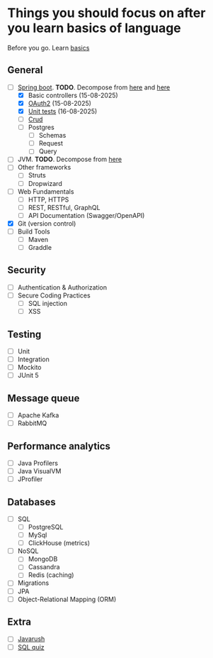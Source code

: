 # Things you should focus on after you learn basics of language

Before you go. Learn [basics](../basics/BASICS.md)

## General

- [ ] [Spring boot](https://github.com/ArickCodeGuy/spring-test). **TODO**. Decompose from [here](https://spring.academy/courses) and [here](https://www.baeldung.com/spring-boot)
  - [x] Basic controllers (15-08-2025)
  - [x] [OAuth2](https://spring.io/guides/tutorials/spring-boot-oauth2) (15-08-2025)
  - [x] [Unit tests](https://github.com/ArickCodeGuy/spring-test/blob/main/src/test/java/com/example/demo/Cashcard/CashcardJsonTest.java) (16-08-2025)
  - [ ] [Crud](https://spring.academy/courses/building-a-rest-api-with-spring-boot/lessons/implementing-get)
  - [ ] Postgres
    - [ ] Schemas
    - [ ] Request
    - [ ] Query
- [ ] JVM. **TODO**. Decompose from [here](https://docs.oracle.com/en/java/javase/24/vm/java-virtual-machine-technology-overview.html)
- [ ] Other frameworks
  - [ ] Struts
  - [ ] Dropwizard
- [ ] Web Fundamentals
  - [ ] HTTP, HTTPS
  - [ ] REST, RESTful, GraphQL
  - [ ] API Documentation (Swagger/OpenAPI)
- [x] Git (version control)
- [ ] Build Tools
  - [ ] Maven
  - [ ] Graddle

## Security

- [ ] Authentication & Authorization
- [ ] Secure Coding Practices
  - [ ] SQL injection
  - [ ] XSS

## Testing

- [ ] Unit
- [ ] Integration
- [ ] Mockito
- [ ] JUnit 5

## Message queue

- [ ] Apache Kafka
- [ ] RabbitMQ

## Performance analytics

- [ ] Java Profilers
- [ ] Java VisualVM
- [ ] JProfiler

## Databases

- [ ] SQL
  - [ ] PostgreSQL
  - [ ] MySql
  - [ ] ClickHouse (metrics)
- [ ] NoSQL
  - [ ] MongoDB
  - [ ] Cassandra
  - [ ] Redis (caching)
- [ ] Migrations
- [ ] JPA
- [ ] Object-Relational Mapping (ORM)

## Extra

- [ ] [Javarush](https://javarush.com/quests/lectures/questsyntaxpro.level01.lecture07)
- [ ] [SQL quiz](./SQL_QUIZ.md)
